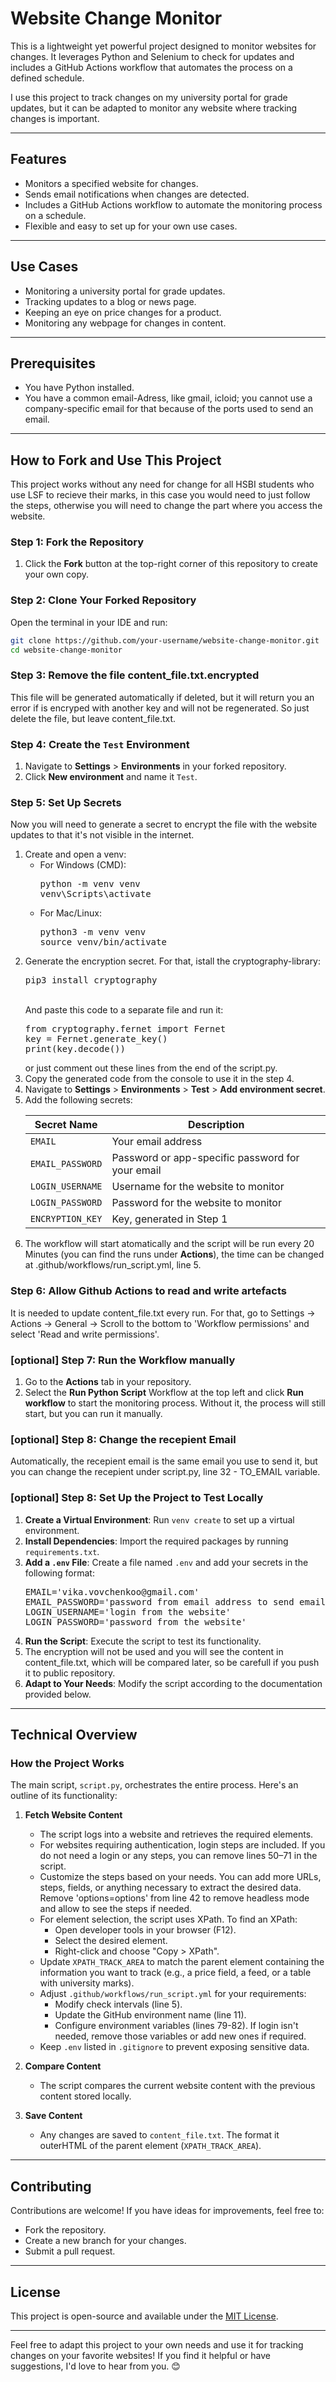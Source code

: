 # Website Change Monitor

This is a lightweight yet powerful project designed to monitor websites for changes. It leverages Python and Selenium to check for updates and includes a GitHub Actions workflow that automates the process on a defined schedule.

I use this project to track changes on my university portal for grade updates, but it can be adapted to monitor any website where tracking changes is important.

---

## Features
- Monitors a specified website for changes.
- Sends email notifications when changes are detected.
- Includes a GitHub Actions workflow to automate the monitoring process on a schedule.
- Flexible and easy to set up for your own use cases.

---

## Use Cases
- Monitoring a university portal for grade updates.
- Tracking updates to a blog or news page.
- Keeping an eye on price changes for a product.
- Monitoring any webpage for changes in content.

---

## Prerequisites
- You have Python installed.
- You have a common email-Adress, like gmail, icloid; you cannot use a company-specific email for that because of the ports used to send an email.

---

## How to Fork and Use This Project

This project works without any need for change for all HSBI students who use LSF to recieve their marks, in this case you would need to just follow the steps, otherwise you will need to change the part where you access the website.

### Step 1: Fork the Repository
1. Click the **Fork** button at the top-right corner of this repository to create your own copy.

### Step 2: Clone Your Forked Repository
Open the terminal in your IDE and run:
```bash
git clone https://github.com/your-username/website-change-monitor.git
cd website-change-monitor
```

### Step 3: Remove the file content_file.txt.encrypted
This file will be generated automatically if deleted, but it will return you an error if is encryped with another key and will not be regenerated. So just delete the file, but leave content_file.txt.


### Step 4: Create the `Test` Environment
1. Navigate to **Settings** > **Environments** in your forked repository.
2. Click **New environment** and name it `Test`.

### Step 5: Set Up Secrets
Now you will need to generate a secret to encrypt the file with the website updates to that it's not visible in the internet.
<ol>
<li>Create and open a venv:
<ul><li>For Windows (CMD):
   <pre>
python -m venv venv
venv\Scripts\activate</pre></li>
   <li>For Mac/Linux:
<pre>python3 -m venv venv
source venv/bin/activate</pre></li>
</ul>
</li>
<li>Generate the encryption secret. For that, istall the cryptography-library:<br>
<pre>pip3 install cryptography</pre><br>
And paste this code to a separate file and run it:<br>
<pre>
from cryptography.fernet import Fernet
key = Fernet.generate_key()
print(key.decode())
</pre>
or just comment out these lines from the end of the script.py.</li>
<li>Copy the generated code from the console to use it in the step 4.</li>
<li>Navigate to <b>Settings</b> > <b>Environments</b> > <b>Test</b> > <b>Add environment secret</b>.</li>
<li>Add the following secrets:

   | Secret Name      | Description                             |
   |------------------|-----------------------------------------|
   | `EMAIL`          | Your email address                     |
   | `EMAIL_PASSWORD` | Password or app-specific password for your email |
   | `LOGIN_USERNAME` | Username for the website to monitor     |
   | `LOGIN_PASSWORD` | Password for the website to monitor     |
   | `ENCRYPTION_KEY` | Key, generated in Step 1                |
   </li>
<li>The workflow will start atomatically and the script will be run every 20 Minutes (you can find the runs under <b>Actions</b>), the time can be changed at .github/workflows/run_script.yml, line 5. </li>
</ol>

### Step 6: Allow Github Actions to read and write artefacts
It is needed to update content_file.txt every run.
For that, go to Settings -> Actions -> General -> Scroll to the bottom to 'Workflow permissions' and select 'Read and write permissions'.

### [optional] Step 7: Run the Workflow manually
1. Go to the **Actions** tab in your repository.
2. Select the **Run Python Script** Workflow at the top left and click **Run workflow** to start the monitoring process. Without it, the process will still start, but you can run it manually.

### [optional] Step 8: Change the recepient Email
Automatically, the recepient email is the same email you use to send it, but you can change the recepient under script.py, line 32 - TO_EMAIL variable.

### [optional] Step 8: Set Up the Project to Test Locally

1. **Create a Virtual Environment**: Run `venv create` to set up a virtual environment.
2. **Install Dependencies**: Import the required packages by running `requirements.txt`.
3. **Add a `.env` File**: Create a file named `.env` and add your secrets in the following format:
   <pre>
   EMAIL='vika.vovchenkoo@gmail.com'
   EMAIL_PASSWORD='password from email address to send emails'
   LOGIN_USERNAME='login from the website'
   LOGIN_PASSWORD='password from the website'
   </pre>
4. **Run the Script**: Execute the script to test its functionality.
5. The encryption will not be used and you will see the content in content_file.txt, which will be compared later, so be carefull if you push it to public repository.
6. **Adapt to Your Needs**: Modify the script according to the documentation provided below.

---

## Technical Overview

### How the Project Works
The main script, `script.py`, orchestrates the entire process. Here's an outline of its functionality:

1. **Fetch Website Content**
   - The script logs into a website and retrieves the required elements.
   - For websites requiring authentication, login steps are included. If you do not need a login or any steps, you can remove lines 50–71 in the script.
   - Customize the steps based on your needs. You can add more URLs, steps, fields, or anything necessary to extract the desired data. Remove 'options=options' from line 42 to remove headless mode and allow to see the steps if needed.
   - For element selection, the script uses XPath. To find an XPath:
     - Open developer tools in your browser (F12).
     - Select the desired element.
     - Right-click and choose "Copy > XPath".
   - Update `XPATH_TRACK_AREA` to match the parent element containing the information you want to track (e.g., a price field, a feed, or a table with university marks).
   - Adjust `.github/workflows/run_script.yml` for your requirements:
     - Modify check intervals (line 5).
     - Update the GitHub environment name (line 11).
     - Configure environment variables (lines 79-82). If login isn't needed, remove those variables or add new ones if required.
   - Keep `.env` listed in `.gitignore` to prevent exposing sensitive data.

2. **Compare Content**
   - The script compares the current website content with the previous content stored locally.

3. **Save Content**
   - Any changes are saved to `content_file.txt`. The format it outerHTML of the parent element (`XPATH_TRACK_AREA`).

---

## Contributing
Contributions are welcome! If you have ideas for improvements, feel free to:
- Fork the repository.
- Create a new branch for your changes.
- Submit a pull request.

---

## License
This project is open-source and available under the [MIT License](LICENSE).

---

Feel free to adapt this project to your own needs and use it for tracking changes on your favorite websites! If you find it helpful or have suggestions, I'd love to hear from you. 😊
